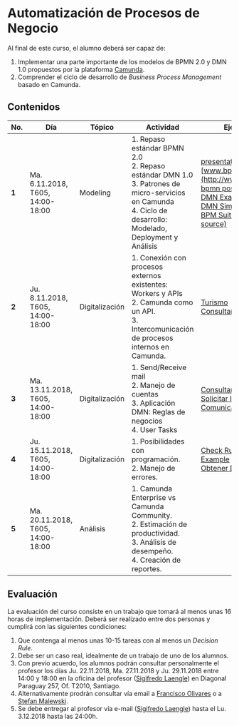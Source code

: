 # Automatización de Procesos de Negocio
Al final de este curso, el alumno deberá ser capaz de:

1. Implementar una parte importante de los modelos de BPMN 2.0 y DMN 1.0 propuestos por la plataforma [Camunda](https://camunda.com).
2. Comprender el ciclo de desarrollo de *Business Process Management* basado en Camunda.

## Contenidos

|No.| Día | Tópico | Actividad | Ejemplos |
|---|-----|--------|-----------|----------|
| <b>1<b> | Ma. 6.11.2018, T605, 14:00-18:00 | Modeling | 1. Repaso estándar BPMN 2.0 <br> 2. Repaso estándar DMN 1.0 <br>  3. Patrones de micro-servicios en Camunda <br>  4. Ciclo de desarrollo: Modelado, Deployment y Análisis| [presentation rte](https://www.dropbox.com/s/b4zlrpj2pyg91gm/rte%20%28eng%29.pdf?dl=0)<br>[www.bpmn.org](http://www.bpmn.org)<br> [bpmn poster](http://www.bpmb.de/images/BPMN2_0_Poster_EN.pdf)<br> [DMN Example](https://github.com/sigifredolaengle/camunda-classes/tree/master/14%20Small%20Examples)<br> [DMN Simulator](https://camunda.com/dmn/simulator/)<br> [BPM Suites (open source)](https://www.dropbox.com/s/isr6ez4y96e4jlu/B86BB534-D3F6-4EB2-8123-0A597DE35D3F.pdf?dl=0)|
| <b>2<b> | Ju. 8.11.2018, T605, 14:00-18:00 |Digitalización | 1. Conexión con procesos externos existentes: Workers y APIs <br>2. Camunda como un API. <br>3. Intercomunicación de procesos internos en Camunda.| [Turismo](https://github.com/sigifredolaengle/camunda-classes/tree/master/15%20Turismo) <br> [Consultar Stock](https://github.com/sigifredolaengle/camunda-classes/tree/master/11%20Consultar%20Stock)|
| <b>3<b> | Ma. 13.11.2018, T605, 14:00-18:00 | Digitalización | 1. Send/Receive mail <br> 2. Manejo de cuentas <br> 3. Aplicación DMN: Reglas de negocios <br>4. User Tasks| [Consultar Libro](https://github.com/sigifredolaengle/camunda-classes/tree/master/12%20Consultar%20Libro) <br> [Solicitar Insumo](https://github.com/sigifredolaengle/camunda-classes/tree/master/10%20Solicitar%20Insumo) <br> [Comunicaciòn paralela](https://github.com/sigifredolaengle/camunda-classes/tree/master/06%20BPMN%20with%20DMN/sendForm) |
| <b>4<b> | Ju. 15.11.2018, T605, 14:00-18:00 | Digitalización | 1. Posibilidades con programación. <br> 2. Manejo de errores. |[Check Rut Improved Example](https://github.com/sigifredolaengle/camunda-classes/tree/master/05%20BPMN%20Deep%20Dive/CheckRutImprovedExample) <br> [Obtener Datos](https://github.com/sigifredolaengle/camunda-classes/tree/master/05%20BPMN%20Deep%20Dive/ObtenerDatos) |
| <b>5<b> | Ma. 20.11.2018, T605, 14:00-18:00 | Análisis | 1. Camunda Enterprise vs Camunda Community. <br> 2. Estimación de productividad. <br>3. Análisis de desempeño.  <br> 4. Creación de reportes.|

## Evaluación

La evaluación del curso consiste en un trabajo que tomará al menos unas 16 horas de implementación. Deberá ser realizado entre dos personas y cumplirá con las siguientes condiciones:

1. Que contenga al menos unas 10-15 tareas con al menos un *Decision Rule*.
2. Debe ser un caso real, idealmente de un trabajo de uno de los alumnos.
3. Con previo acuerdo, los alumnos podrán consultar personalmente el profesor los días Ju. 22.11.2018, Ma. 27.11.2018 y Ju. 29.11.2018 entre 14:00 y 18:00 en la oficina del profesor ([Sigifredo Laengle](mailto:slaengle@fen.uchile.cl)) en Diagonal Paraguay 257, Of. T2010, Santiago.
4. Alternativamente prodrán consultar vía email a [Francisco Olivares](mailto:folivares@uchile.cl) o a [Stefan Malewski](mailto:stefan.malewski.c@gmail.com).
5. Se debe entregar al profesor vía e-mail ([Sigifredo Laengle](mailto:slaengle@fen.uchile.cl)) hasta el Lu. 3.12.2018 hasta las 24:00h.
